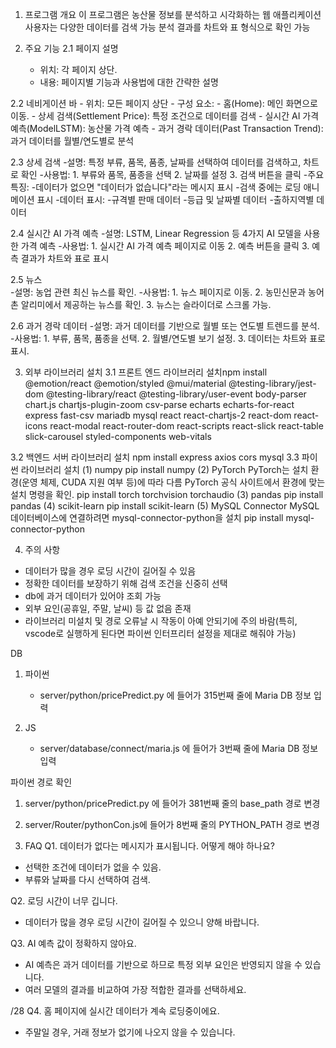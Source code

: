 1. 프로그램 개요
	이 프로그램은 농산물 정보를 분석하고 시각화하는 웹 애플리케이션
	사용자는 다양한 데이터를 검색 가능
	분석 결과를 차트와 표 형식으로 확인 가능

2. 주요 기능
2.1 페이지 설명
	- 위치: 각 페이지 상단.
	- 내용: 페이지별 기능과 사용법에 대한 간략한 설명

2.2 네비게이션 바
	- 위치: 모든 페이지 상단
	- 구성 요소:
		- 홈(Home): 메인 화면으로 이동.
		- 상세 검색(Settlement Price): 특정 조건으로 데이터를 검색
		- 실시간 AI 가격 예측(ModelLSTM): 농산물 가격 예측
		- 과거 경락 데이터(Past Transaction Trend): 과거 데이터를 월별/연도별로 분석
	
2.3 상세 검색
	-설명: 특정 부류, 품목, 품종, 날짜를 선택하여 데이터를 검색하고, 차트로 확인
	-사용법:
		1. 부류와 품목, 품종을 선택
		2. 날짜를 설정
		3. 검색 버튼을 클릭
	-주요 특징:
		-데이터가 없으면 "데이터가 없습니다"라는 메시지 표시
		-검색 중에는 로딩 애니메이션 표시	
	-데이터 표시:
		-규격별 판매 데이터
		-등급 및 날짜별 데이터
		-출하지역별 데이터

2.4 실시간 AI 가격 예측
	-설명: LSTM, Linear Regression 등 4가지 AI 모델을 사용한 가격 예측
	-사용법:
		1. 실시간 AI 가격 예측 페이지로 이동
		2. 예측 버튼을 클릭
		3. 예측 결과가 차트와 표로 표시

2.5 뉴스	
	-설명: 농업 관련 최신 뉴스를 확인.
	-사용법:
		1. 뉴스 페이지로 이동.
		2. 농민신문과 농어촌 알리미에서 제공하는 뉴스를 확인.
		3. 뉴스는 슬라이더로 스크롤 가능.

2.6 과거 경락 데이터
	-설명: 과거 데이터를 기반으로 월별 또는 연도별 트렌드를 분석.
	-사용법:
		1. 부류, 품목, 품종을 선택.
		2. 월별/연도별 보기 설정.
		3. 데이터는 차트와 표로 표시.

3. 외부 라이브러리 설치
3.1 프론트 엔드 라이브러리 설치npm install @emotion/react @emotion/styled @mui/material @testing-library/jest-dom @testing-library/react @testing-library/user-event body-parser chart.js chartjs-plugin-zoom csv-parse echarts echarts-for-react express fast-csv mariadb mysql react react-chartjs-2 react-dom react-icons react-modal react-router-dom react-scripts react-slick react-table slick-carousel styled-components web-vitals

3.2 백엔드 서버 라이브러리 설치
npm install express axios cors mysql
3.3 파이썬 라이브러리 설치
(1) numpy
	pip install numpy
(2) PyTorch
	PyTorch는 설치 환경(운영 체제, CUDA 지원 여부 등)에 따라 다름	PyTorch 공식 사이트에서 환경에 맞는 설치 명령을 확인. 
	pip install torch torchvision torchaudio
(3) pandas
	pip install pandas
(4) scikit-learn
	pip install scikit-learn
(5) MySQL Connector
	MySQL 데이터베이스에 연결하려면 mysql-connector-python을 설치
	pip install mysql-connector-python

4. 주의 사항
- 데이터가 많을 경우 로딩 시간이 길어질 수 있음
- 정확한 데이터를 보장하기 위해 검색 조건을 신중히 선택
- db에 과거 데이터가 있어야 조회 가능
- 외부 요인(공휴일, 주말, 날씨) 등 값 없음 존재
- 라이브러리 미설치 및 경로 오류날 시 작동이 아예 안되기에 주의 바람(특히, vscode로 실행하게 된다면 파이썬 인터프리터 설정을 제대로 해줘야 가능)

DB 
1. 파이썬
	- server/python/pricePredict.py 에 들어가 315번째 줄에 Maria DB 정보 입력

2. JS
	- server/database/connect/maria.js 에 들어가 3번째 줄에 Maria DB 정보 입력



파이썬 경로 확인 
1. server/python/pricePredict.py 에 들어가 381번째 줄의 base_path 경로 변경


2. server/Router/pythonCon.js에 들어가 8번째 줄의 PYTHON_PATH 경로 변경

5. FAQ
Q1. 데이터가 없다는 메시지가 표시됩니다. 어떻게 해야 하나요?
- 선택한 조건에 데이터가 없을 수 있음.
- 부류와 날짜를 다시 선택하여 검색.

Q2. 로딩 시간이 너무 깁니다.
- 데이터가 많을 경우 로딩 시간이 길어질 수 있으니 양해 바랍니다.

Q3. AI 예측 값이 정확하지 않아요.
- AI 예측은 과거 데이터를 기반으로 하므로 특정 외부 요인은 반영되지 않을 수 있습니다.
- 여러 모델의 결과를 비교하여 가장 적합한 결과를 선택하세요.


/28
Q4. 홈 페이지에 실시간 데이터가 계속 로딩중이에요.
- 주말일 경우, 거래 정보가 없기에 나오지 않을 수 있습니다.